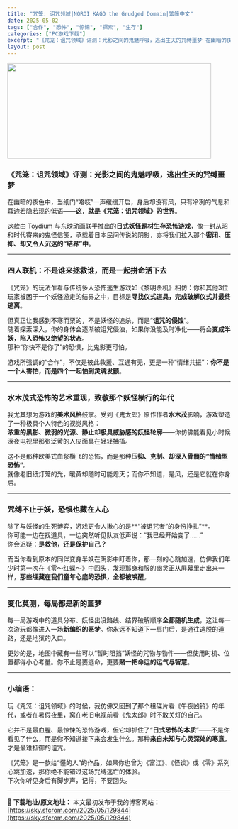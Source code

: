 ```yaml
---
title: "咒笼: 诅咒领域|NOROI KAGO the Grudged Domain|繁简中文"
date: 2025-05-02
tags: ["合作", "恐怖", "惊悚", "探索", "生存"]
categories: ["PC游戏下载"]
excerpt: "《咒笼：诅咒领域》评测：光影之间的鬼魅呼吸，逃出生天的咒缚噩梦 在幽暗的夜色中，当纸门“咯吱”一声缓缓开启，身后却没有风，只有冷冽的气息和耳边若隐若现的低语——这，就是《咒笼：诅咒领域》的世界。 这款由 Toydium 与东映动画联手推出的日式妖怪题材生存恐怖游戏，像一封从昭和时代寄来的鬼怪信笺，承&hellip;"
layout: post
---
```


<img class="aligncenter size-full wp-image-129845" src="https://sky.sfcrom.com/wp-content/uploads/2025/05/2025050205525618.webp" alt="" width="460" height="215" />
<h3 class="" data-start="77" data-end="116"><strong data-start="81" data-end="116">《咒笼：诅咒领域》评测：光影之间的鬼魅呼吸，逃出生天的咒缚噩梦</strong></h3>
<p class="" data-start="118" data-end="189">在幽暗的夜色中，当纸门“咯吱”一声缓缓开启，身后却没有风，只有冷冽的气息和耳边若隐若现的低语——<strong data-start="166" data-end="186">这，就是《咒笼：诅咒领域》的世界</strong>。</p>
<p class="" data-start="191" data-end="290">这款由 Toydium 与东映动画联手推出的<strong data-start="213" data-end="229">日式妖怪题材生存恐怖游戏</strong>，像一封从昭和时代寄来的鬼怪信笺，承载着日本民间传说的阴影，亦将我们拉入那个<strong data-start="267" data-end="289">密闭、压抑、却又令人沉迷的“结界”中</strong>。</p>


<hr class="" data-start="292" data-end="295" />

<h3 class="" data-start="297" data-end="327"><strong data-start="301" data-end="327">四人联机：不是谁来拯救谁，而是一起拼命活下去</strong></h3>
<p class="" data-start="329" data-end="408">《咒笼》的玩法乍看与传统多人恐怖逃生游戏如《黎明杀机》相仿：你和其他3位玩家被困于一个妖怪游走的结界之中，目标是<strong data-start="385" data-end="407">寻找仪式道具，完成破解仪式并最终逃离</strong>。</p>
<p class="" data-start="410" data-end="525">但真正让我感到不寒而栗的，不是妖怪的追杀，而是“<strong data-start="434" data-end="443">诅咒的侵蚀</strong>”。<br data-start="445" data-end="448" />随着探索深入，你的身体会逐渐被诅咒侵浊，如果你没能及时净化——将会<strong data-start="481" data-end="500">变成半妖，陷入恐怖又绝望的状态</strong>。<br data-start="501" data-end="504" />那种“你快不是你了”的恐惧，比鬼影更可怕。</p>
<p class="" data-start="527" data-end="588">游戏所强调的“合作”，不仅是彼此救援、互通有无，更是一种“情绪共振”：<strong data-start="562" data-end="587">你不是一个人害怕，而是四个一起怕到灵魂发颤</strong>。</p>


<hr class="" data-start="590" data-end="593" />

<h3 class="" data-start="595" data-end="626"><strong data-start="599" data-end="626">水木茂式恐怖的艺术重现，致敬那个妖怪横行的年代</strong></h3>
<p class="" data-start="628" data-end="750">我尤其想为游戏的<strong data-start="636" data-end="644">美术风格</strong>鼓掌。受到《鬼太郎》原作作者<strong data-start="658" data-end="665">水木茂</strong>影响，游戏塑造了一种极具个人特色的视觉风格：<br data-start="687" data-end="690" /><strong data-start="690" data-end="719">浓重的黑影、微弱的光源、静止却极具威胁感的妖怪轮廓</strong>——你仿佛能看见小时候深夜电视里那张泛黄的人皮面具在轻轻抽搐。</p>
<p class="" data-start="752" data-end="837">这不是那种欧美式血浆横飞的恐怖，而是那种<strong data-start="772" data-end="795">压抑、克制、却深入骨髓的“情绪型恐怖”</strong>。<br data-start="796" data-end="799" />就像老旧纸灯笼的光，暖黄却随时可能熄灭；而你不知道，是风，还是它就在你身后。</p>


<hr class="" data-start="839" data-end="842" />

<h3 class="" data-start="844" data-end="866"><strong data-start="848" data-end="866">咒缚不止于妖，恐惧也藏在人心</strong></h3>
<p class="" data-start="868" data-end="964">除了与妖怪的生死博弈，游戏更令人揪心的是**“被诅咒者”的身份挣扎”**。<br data-start="905" data-end="908" />你可能一边在找道具，一边突然听见队友低声说：“我已经开始变了……”<br data-start="941" data-end="944" />你会迟疑：<strong data-start="949" data-end="964">是救他，还是保护自己？</strong></p>
<p class="" data-start="966" data-end="1064">而当你看到原本的同伴变身半妖在阴影中盯着你，那一刻的心跳加速，仿佛我们年少时第一次在《零～红蝶～》中回头，发现那身和服的幽灵正从屏幕里走出来一样，<strong data-start="1039" data-end="1063">那些埋藏在我们童年心底的恐惧，全都被唤醒</strong>。</p>


<hr class="" data-start="1066" data-end="1069" />

<h3 class="" data-start="1071" data-end="1092"><strong data-start="1075" data-end="1092">变化莫测，每局都是新的噩梦</strong></h3>
<p class="" data-start="1094" data-end="1183">每一局游戏中的道具分布、妖怪出没路线、结界破解顺序<strong data-start="1119" data-end="1129">全都随机生成</strong>，这让每一次游玩都像进入一场<strong data-start="1143" data-end="1153">新编织的恶梦</strong>。你永远不知道下一扇门后，是通往逃脱的道路，还是地狱的入口。</p>
<p class="" data-start="1185" data-end="1256">更妙的是，地图中藏有一些可以“暂时阻挡”妖怪的咒物与物件——但使用时机、位置都得小心考量。你不止是要逃命，更要<strong data-start="1240" data-end="1255">赌一把命运的运气与智慧</strong>。</p>


<hr class="" data-start="1258" data-end="1261" />

<h3 class="" data-start="1263" data-end="1275"><strong data-start="1267" data-end="1275">小编语：</strong></h3>
<p class="" data-start="1277" data-end="1346">玩《咒笼：诅咒领域》的时候，我仿佛又回到了那个租碟片看《午夜凶铃》的年代，或者在暑假夜里，窝在老旧电视前看《鬼太郎》时不敢关灯的自己。</p>
<p class="" data-start="1348" data-end="1439">它并不是最血腥、最惊悚的恐怖游戏，但它却抓住了“<strong data-start="1372" data-end="1383">日式恐怖的本质</strong>”——不是你看见了什么，而是你不知道接下来会发生什么。那种<strong data-start="1412" data-end="1428">来自未知与心灵深处的寒意</strong>，才是最难抵御的诅咒。</p>
<p class="" data-start="1441" data-end="1524">《咒笼》是一款给“懂的人”的作品，如果你也曾为《富江》、《怪谈》或《零》系列心跳加速，那你绝不能错过这场咒缚逃亡的体验。<br data-start="1501" data-end="1504" />下次你听见身后有脚步声，记得，不要回头。</p>

---
📖 **下载地址/原文地址：** 本文最初发布于我的博客网站：[https://sky.sfcrom.com/2025/05/129844](https://sky.sfcrom.com/2025/05/129844)
